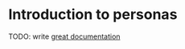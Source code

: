 # Introduction to personas

TODO: write [great documentation](http://jacobian.org/writing/what-to-write/)
